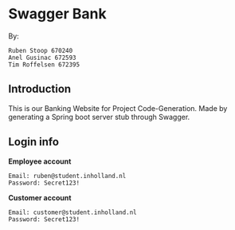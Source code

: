 



# Swagger Bank
By: 
```
Ruben Stoop 670240
Anel Gusinac 672593
Tim Roffelsen 672395
```

## Introduction

This is our Banking Website for Project Code-Generation. Made by generating a Spring boot server stub through Swagger. 

## Login info

**Employee account**

```
Email: ruben@student.inholland.nl
Password: Secret123!
```

**Customer account**

```
Email: customer@student.inholland.nl
Password: Secret123!
```

